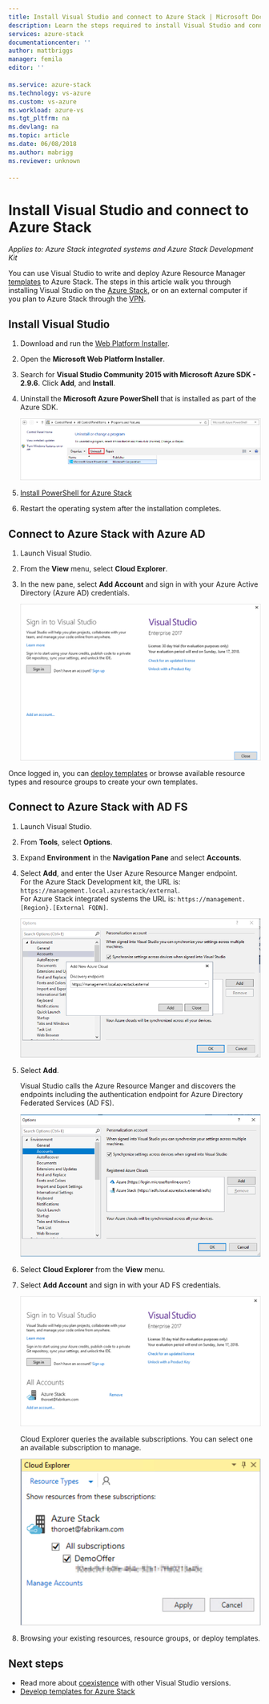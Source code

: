 ```yaml
---
title: Install Visual Studio and connect to Azure Stack | Microsoft Docs
description: Learn the steps required to install Visual Studio and connect to Azure Stack
services: azure-stack
documentationcenter: ''
author: mattbriggs
manager: femila
editor: ''

ms.service: azure-stack
ms.technology: vs-azure
ms.custom: vs-azure
ms.workload: azure-vs
ms.tgt_pltfrm: na
ms.devlang: na
ms.topic: article
ms.date: 06/08/2018
ms.author: mabrigg
ms.reviewer: unknown

---
```


# Install Visual Studio and connect to Azure Stack

*Applies to: Azure Stack integrated systems and Azure Stack Development Kit*

You can use Visual Studio to write and deploy Azure Resource Manager [templates](azure-stack-arm-templates.md) to Azure Stack. The steps in this article walk you through installing Visual Studio on the [Azure Stack](azure-stack-connect-azure-stack.md#connect-to-azure-stack-with-remote-desktop), or on an external computer if you plan to Azure Stack through the [VPN](azure-stack-connect-azure-stack.md#connect-to-azure-stack-with-vpn).

## Install Visual Studio

1. Download and run the [Web Platform Installer](https://www.microsoft.com/web/downloads/platform.aspx).  

2. Open the **Microsoft Web Platform Installer**.

3. Search for **Visual Studio Community 2015 with Microsoft Azure SDK - 2.9.6**. Click **Add**, and **Install**.

4. Uninstall the **Microsoft Azure PowerShell** that is installed as part of the Azure SDK.

    ![Screenshot of WebPI install steps](./media/azure-stack-install-visual-studio/image1.png) 

5. [Install PowerShell for Azure Stack](azure-stack-powershell-install.md)

6. Restart the operating system after the installation completes.

## Connect to Azure Stack with Azure AD

1. Launch Visual Studio.

2. From the **View** menu, select **Cloud Explorer**.

3. In the new pane, select **Add Account** and sign in with your Azure Active Directory (Azure AD) credentials.  

    ![Screenshot of Cloud Explorer once logged in and connected to Azure Stack](./media/azure-stack-install-visual-studio/image2.png)

Once logged in, you can [deploy templates](azure-stack-deploy-template-visual-studio.md) or browse available resource types and resource groups to create your own templates.  

## Connect to Azure Stack with AD FS

1. Launch Visual Studio.

2. From **Tools**, select **Options**.

3. Expand **Environment** in the **Navigation Pane** and select **Accounts**.

4. Select **Add**, and enter the User Azure Resource Manger endpoint.  
  For the Azure Stack Development kit, the URL is: `https://management.local.azurestack/external`.  
  For Azure Stack integrated systems the URL is: `https://management.[Region}.[External FQDN]`.

    ![X](./media/azure-stack-install-visual-studio/image5.png)

5. Select **Add**.  

    Visual Studio calls the Azure Resource Manger and discovers the endpoints including the authentication endpoint for Azure Directory Federated Services (AD FS).

    ![Screenshot of Cloud Explorer once logged in and connected to Azure Stack](./media/azure-stack-install-visual-studio/image6.png)

6. Select **Cloud Explorer** from the **View** menu.
7. Select **Add Account** and sign in with your AD FS credentials.  

    ![X](./media/azure-stack-install-visual-studio/image7.png)

    Cloud Explorer queries the available subscriptions. You can select one an available subscription to manage.

    ![X](./media/azure-stack-install-visual-studio/image8.png)

8. Browsing your existing resources, resource groups, or deploy templates.

## Next steps

 - Read more about [coexistence](https://msdn.microsoft.com/library/ms246609.aspx) with other Visual Studio versions.
 - [Develop templates for Azure Stack](azure-stack-develop-templates.md)
